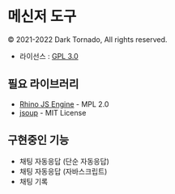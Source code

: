 # 메신저 도구
© 2021-2022 Dark Tornado, All rights reserved.

* 라이선스 : [GPL 3.0](LICENSE)

## 필요 라이브러리
* [Rhino JS Engine](https://github.com/mozilla/rhino) - MPL 2.0
* [jsoup](https://jsoup.org/) - MIT License

## 구현중인 기능
* 채팅 자동응답 (단순 자동응답)
* 채팅 자동응답 (자바스크립트)
* 채팅 기록